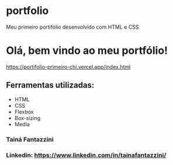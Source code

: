 #  portfolio
Meu primeiro portifólio desenvolvido com HTML e CSS

#  Olá, bem vindo ao meu portfólio!
https://portifolio-primeiro-chi.vercel.app/index.html

##  Ferramentas utilizadas:

* HTML
* CSS
* Flexbox
* Box-sizing
* Media

###  Tainá Fantazzini

###  Linkedin: https://www.linkedin.com/in/tainafantazzini/
